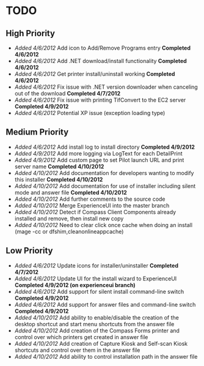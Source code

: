 TODO
====

## High Priority

* *Added 4/6/2012* Add icon to Add/Remove Programs entry **Completed 4/6/2012**
* *Added 4/6/2012* Add .NET download/install functionality **Completed 4/6/2012**
* *Added 4/6/2012* Get printer install/uninstall working **Completed 4/6/2012**
* *Added 4/6/2012* Fix issue with .NET version downloader when canceling out of the download **Completed 4/7/2012**
* *Added 4/6/2012* Fix issue with printing TifConvert to the EC2 server **Completed 4/9/2012**
* *Added 4/6/2012* Potential XP issue (exception loading type)

## Medium Priority

* *Added 4/6/2012* Add install log to install directory **Completed 4/9/2012**
* *Added 4/9/2012* Add more logging via LogText for each DetailPrint
* *Added 4/9/2012* Add custom page to set Pilot launch URL and print server name **Completed 4/10/2012**
* *Added 4/10/2012* Add documentation for developers wanting to modify this installer **Completed 4/10/2012**
* *Added 4/10/2012* Add documentation for use of installer including silent mode and answer file **Completed 4/10/2012**
* *Added 4/10/2012* Add further comments to the source code
* *Added 4/10/2012* Merge ExperienceUI into the master branch
* *Added 4/10/2012* Detect if Compass Client Components already installed and remove, then install new copy
* *Added 4/10/2012* Need to clear click once cache when doing an install (mage -cc or dfshim,cleanonlineappcache)

## Low Priority

* *Added 4/6/2012* Update icons for installer/uninstaller **Completed 4/7/2012**
* *Added 4/6/2012* Update UI for the install wizard to ExperienceUI **Completed 4/9/2012 (on experienceui branch)**
* *Added 4/6/2012* Add support for silent install command-line switch **Completed 4/9/2012**
* *Added 4/6/2012* Add support for answer files and command-line switch **Completed 4/9/2012**
* *Added 4/10/2012* Add ability to enable/disable the creation of the desktop shortcut and start menu shortcuts from the answer file
* *Added 4/10/2012* Add creation of the Compass Forms printer and control over which printers get created in answer file
* *Added 4/10/2012* Add creation of Capture Kiosk and Self-scan Kiosk shortcuts and control over them in the answer file
* *Added 4/10/2012* Add ability to control installation path in the answer file
